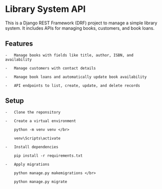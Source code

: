 # Library System API

This is a Django REST Framework (DRF) project to manage a simple library system. It includes APIs for managing books, customers, and book loans.

## Features

    -   Manage books with fields like title, author, ISBN, and availability  

    -   Manage customers with contact details  

    -   Manage book loans and automatically update book availability  

    -   API endpoints to list, create, update, and delete records  

## Setup

    -   Clone the reponsitory

    -   Create a virtual environment

        python -m venv venv </br>

        venv\Scripts\activate

    -   Install dependencies

        pip install -r requirements.txt

    -   Apply migrations

        python manage.py makemigrations </br>

        python manage.py migrate